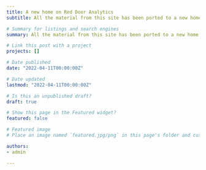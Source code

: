 ```yaml
---
title: A new home on Red Door Analytics
subtitle: All the material from this site has been ported to a new home on reddooranalytics.se

# Summary for listings and search engines
summary: All the material from this site has been ported to a new home on reddooranalytics.se

# Link this post with a project
projects: []

# Date published
date: "2022-04-11T00:00:00Z"

# Date updated
lastmod: "2022-04-11T00:00:00Z"

# Is this an unpublished draft?
draft: true

# Show this page in the Featured widget?
featured: false

# Featured image
# Place an image named `featured.jpg/png` in this page's folder and customize its options here.

authors:
- admin

---
```

